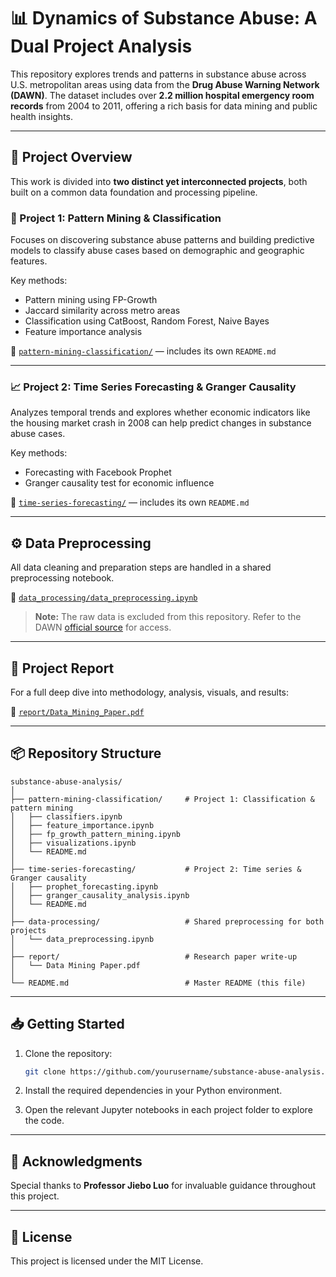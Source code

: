 # 📊 Dynamics of Substance Abuse: A Dual Project Analysis

This repository explores trends and patterns in substance abuse across U.S. metropolitan areas using data from the **Drug Abuse Warning Network (DAWN)**. The dataset includes over **2.2 million hospital emergency room records** from 2004 to 2011, offering a rich basis for data mining and public health insights.

---

## 🧠 Project Overview

This work is divided into **two distinct yet interconnected projects**, both built on a common data foundation and processing pipeline.

### 🧩 Project 1: Pattern Mining & Classification
Focuses on discovering substance abuse patterns and building predictive models to classify abuse cases based on demographic and geographic features.

Key methods:
- Pattern mining using FP-Growth
- Jaccard similarity across metro areas
- Classification using CatBoost, Random Forest, Naive Bayes
- Feature importance analysis

📁 [`pattern-mining-classification/`](./pattern-mining-classification) — includes its own `README.md`

---

### 📈 Project 2: Time Series Forecasting & Granger Causality
Analyzes temporal trends and explores whether economic indicators like the housing market crash in 2008 can help predict changes in substance abuse cases.

Key methods:
- Forecasting with Facebook Prophet
- Granger causality test for economic influence

📁 [`time-series-forecasting/`](./time-series-forecasting) — includes its own `README.md`

---

## ⚙️ Data Preprocessing

All data cleaning and preparation steps are handled in a shared preprocessing notebook.

📁 [`data_processing/data_preprocessing.ipynb`](./data-processing/data_preprocessing.ipynb)

> **Note:** The raw data is excluded from this repository. Refer to the DAWN [official source](https://www.samhsa.gov/data/data-we-collect/dawn-drug-abuse-warning-network) for access.

---

## 📄 Project Report

For a full deep dive into methodology, analysis, visuals, and results:

📄 [`report/Data_Mining_Paper.pdf`](./report/Data%20Mining%20Paper.pdf)

---

## 📦 Repository Structure

```
substance-abuse-analysis/
│
├── pattern-mining-classification/     # Project 1: Classification & pattern mining
│   ├── classifiers.ipynb
│   ├── feature_importance.ipynb
│   ├── fp_growth_pattern_mining.ipynb
│   ├── visualizations.ipynb
│   └── README.md
│
├── time-series-forecasting/           # Project 2: Time series & Granger causality
│   ├── prophet_forecasting.ipynb
│   ├── granger_causality_analysis.ipynb
│   └── README.md
│
├── data-processing/                   # Shared preprocessing for both projects
│   └── data_preprocessing.ipynb
│
├── report/                            # Research paper write-up
│   └── Data Mining Paper.pdf
│
└── README.md                          # Master README (this file)
```

---

## 📥 Getting Started

1. Clone the repository:
   ```bash
   git clone https://github.com/yourusername/substance-abuse-analysis.git
   ```

2. Install the required dependencies in your Python environment.

3. Open the relevant Jupyter notebooks in each project folder to explore the code.

---

## 🙏 Acknowledgments

Special thanks to **Professor Jiebo Luo** for invaluable guidance throughout this project.

---

## 📜 License

This project is licensed under the MIT License.
